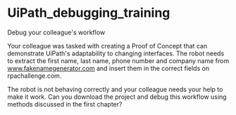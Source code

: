# UiPath_debugging_training
Debug your colleague's workflow

Your colleague was tasked with creating a Proof of Concept that can demonstrate UiPath's adaptability to changing interfaces. The robot needs to extract the first name, last name, phone number and company name from www.fakenamegenerator.com and insert them in the correct fields on rpachallenge.com. 

The robot is not behaving correctly and your colleague needs your help to make it work. Can you download the project and debug this workflow using methods discussed in the first chapter?
